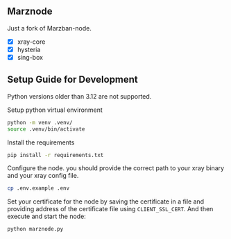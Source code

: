 Marznode
---------
Just a fork of Marzban-node.

- [X] xray-core
- [X] hysteria
- [X] sing-box

## Setup Guide for Development
Python versions older than 3.12 are not supported.

Setup python virtual environment
```sh
python -m venv .venv/
source .venv/bin/activate
```

Install the requirements

```sh
pip install -r requirements.txt
```

Configure the node. you should provide the correct path to your xray binary and your xray config file.

```sh
cp .env.example .env
```


Set your certificate for the node by saving the certificate in a file and providing address of the certificate
file using `CLIENT_SSL_CERT`. And then execute and start the node:

```sh
python marznode.py
```
